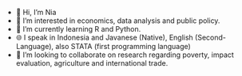 - 👋 Hi, I’m Nia
- 👀 I’m interested in economics, data analysis and public policy.
- 🌱 I’m currently learning R and Python.
- 🌐 I speak in Indonesia and Javanese (Native), English (Second-Language), also STATA (first programming language)
- 💞️ I’m looking to collaborate on research regarding poverty, impact evaluation, agriculture and international trade.


<!---
ansswdi/ansswdi is a ✨ special ✨ repository because its `README.md` (this file) appears on your GitHub profile.
You can click the Preview link to take a look at your changes.
--->
